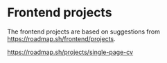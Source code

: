 # Frontend projects
The frontend projects are based on suggestions from https://roadmap.sh/frontend/projects.

https://roadmap.sh/projects/single-page-cv
